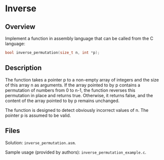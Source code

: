 # Inverse 

## Overview

Implement a function in assembly language that can be called from the C language:

```c
bool inverse_permutation(size_t n, int *p);
```

## Description

The function takes a pointer p to a non-empty array of integers and the size of this array n as arguments. If the array pointed to by p contains a permutation of numbers from 0 to n-1, the function reverses this permutation in place and returns true. Otherwise, it returns false, and the content of the array pointed to by p remains unchanged.

The function is designed to detect obviously incorrect values of n. The pointer p is assumed to be valid.

## Files

Solution: `inverse_permutation.asm`.

Sample usage (provided by authors): `inverse_permutation_example.c`.